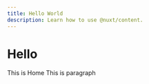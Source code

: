 ```yaml
---
title: Hello World
description: Learn how to use @nuxt/content.
---
```


# Hello

This is <nuxt-link to="/">Home</nuxt-link>
This is paragraph





